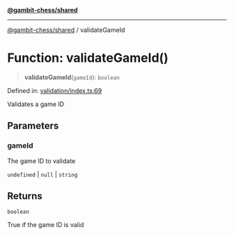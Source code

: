 [**@gambit-chess/shared**](../README.md)

***

[@gambit-chess/shared](../globals.md) / validateGameId

# Function: validateGameId()

> **validateGameId**(`gameId`): `boolean`

Defined in: [validation/index.ts:69](https://github.com/cango91/gambit-chess/blob/d79bd73a9b1359341cbe89b368f1eb5b66a60564/shared/src/validation/index.ts#L69)

Validates a game ID

## Parameters

### gameId

The game ID to validate

`undefined` | `null` | `string`

## Returns

`boolean`

True if the game ID is valid
